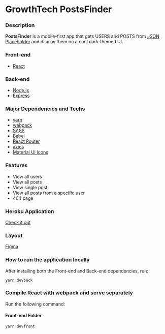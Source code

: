 # GrowthTech PostsFinder

### Description
**PostsFinder** is a mobile-first app that gets USERS and POSTS from [JSON Placeholder](https://jsonplaceholder.typicode.com/ "JSON Placeholder") and display them on a cool dark-themed UI.

### Front-end
- [React](https://pt-br.reactjs.org/ "React")

### Back-end
- [Node.js](https://nodejs.org/en/ "Node.js")
- [Express](https://expressjs.com/pt-br/ "Express")

### Major Dependencies and Techs
- [yarn](https://yarnpkg.com/ "yarn")
- [webpack](https://webpack.js.org/ "webpack")
- [SASS](https://sass-lang.com/ "SASS")
- [Babel](https://babeljs.io/ "Babel")
- [React Router](https://reactrouter.com/ "React Router")
- [axios](https://github.com/axios/axios "axios")
- [Material UI Icons](https://material-ui.com/pt/components/material-icons/ "Material UI Icons")

### Features
- View all users
- View all posts
- View single post
- View all posts from a specific user
- 404 page

### Heroku Application
[Check it out](https://growthtech-postsfinder.herokuapp.com/ "GrowthTech PostsFinder")

### Layout
[Figma](https://www.figma.com/file/gBpj1cyFfS3BXN6grUWhZl/GrowthTech-PostsFinder?node-id=0%3A1 "FigmaLayout")

### How to run the application locally
After installing both the Front-end and Back-end dependencies, run:

`yarn devback
`

### Compile React with webpack and serve separately
Run the following command:

#### Front-end Folder
`yarn devfront
`